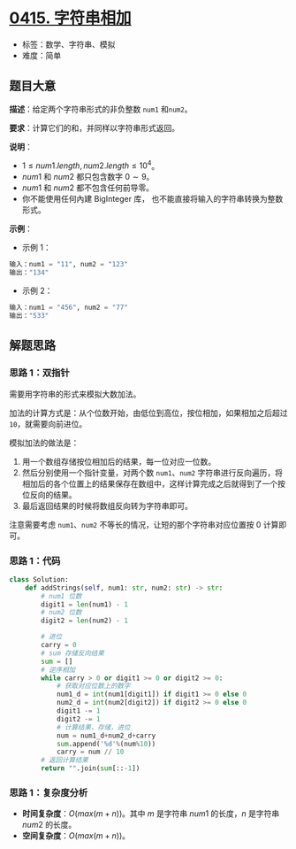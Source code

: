 # [0415. 字符串相加](https://leetcode.cn/problems/add-strings/)

- 标签：数学、字符串、模拟
- 难度：简单

## 题目大意

**描述**：给定两个字符串形式的非负整数 `num1` 和`num2`。

**要求**：计算它们的和，并同样以字符串形式返回。

**说明**：

- $1 \le num1.length, num2.length \le 10^4$。
- $num1$ 和 $num2$ 都只包含数字 $0 \sim 9$。
- $num1$ 和 $num2$ 都不包含任何前导零。
- 你不能使用任何內建 BigInteger 库， 也不能直接将输入的字符串转换为整数形式。

**示例**：

- 示例 1：

```Python
输入：num1 = "11", num2 = "123"
输出："134"
```

- 示例 2：

```Python
输入：num1 = "456", num2 = "77"
输出："533"
```

## 解题思路

### 思路 1：双指针

需要用字符串的形式来模拟大数加法。

加法的计算方式是：从个位数开始，由低位到高位，按位相加，如果相加之后超过 `10`，就需要向前进位。

模拟加法的做法是：

1. 用一个数组存储按位相加后的结果，每一位对应一位数。
2. 然后分别使用一个指针变量，对两个数 `num1`、`num2` 字符串进行反向遍历，将相加后的各个位置上的结果保存在数组中，这样计算完成之后就得到了一个按位反向的结果。
3. 最后返回结果的时候将数组反向转为字符串即可。

注意需要考虑 `num1`、`num2` 不等长的情况，让短的那个字符串对应位置按 $0$ 计算即可。

### 思路 1：代码

```Python
class Solution:
    def addStrings(self, num1: str, num2: str) -> str:
        # num1 位数
        digit1 = len(num1) - 1
        # num2 位数
        digit2 = len(num2) - 1

        # 进位
        carry = 0
        # sum 存储反向结果
        sum = []
        # 逆序相加
        while carry > 0 or digit1 >= 0 or digit2 >= 0:
            # 获取对应位数上的数字
            num1_d = int(num1[digit1]) if digit1 >= 0 else 0
            num2_d = int(num2[digit2]) if digit2 >= 0 else 0
            digit1 -= 1
            digit2 -= 1
            # 计算结果，存储，进位
            num = num1_d+num2_d+carry
            sum.append('%d'%(num%10))
            carry = num // 10
        # 返回计算结果
        return "".join(sum[::-1])
```

### 思路 1：复杂度分析

- **时间复杂度**：$O(max(m + n))$。其中 $m$ 是字符串 $num1$ 的长度，$n$ 是字符串 $num2$ 的长度。
- **空间复杂度**：$O(max(m + n))$。